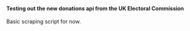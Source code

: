 #### Testing out the new donations api from the UK Electoral Commission

Basic scraping script for now.
